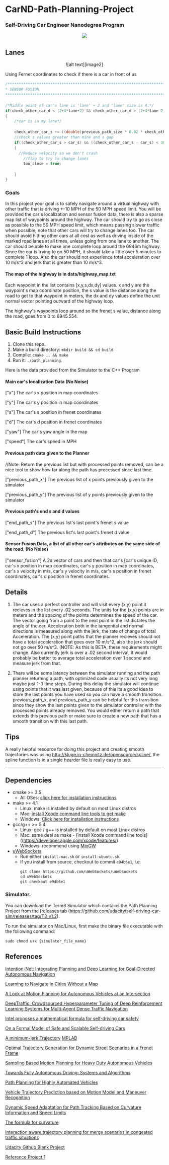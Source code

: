 

[//]: # (Image References)

[image1]: ./IMG_RESULTS/playfuldesertedblackrussianterrier-size-restricted.gif "Gif"
[image2]: ./IMG_RESULTS/Lanes.png "Lanes"
[image3]: ./IMG_RESULTS/LaneKeep.png "Lane Keep"
[image4]: ./IMG_RESULTS/LanesChange.png "Lanes Change"


# CarND-Path-Planning-Project
### Self-Driving Car Engineer Nanodegree Program

<p align="center">
  <img src="./IMG_RESULTS/playfuldesertedblackrussianterrier-size-restricted.gif" />
</p>

## Lanes
<div style="text-align:center">![alt text][image2]</div>

Using Fernet coordinates to check if there is a car in front of us

```Cpp
/*************************************************************************
* SENSOR FUSION
*************************************************************************/

/*Middle point of car's lane is 'lane' + 2 and 'lane' size is 4.*/
if(check_other_car_d < (2+4*lane+2) && check_other_car_d > (2+4*lane-2))
{
    /*car is in my lane*/            	

    check_other_car_s += ((double)previous_path_size * 0.02 * check_other_car_speed);
    //check s values greater than mine and s gap
    if((check_other_car_s > car_s) && ((check_other_car_s - car_s) < 30/*mts*/))
    {
      //Reduce velocity so we don't crash
        //flag to try to change lanes                  	
        too_close = true;                  	

    }
}
```

### Goals
In this project your goal is to safely navigate around a virtual highway with other traffic that is driving +-10 MPH of the 50 MPH speed limit. You will be provided the car's localization and sensor fusion data, there is also a sparse map list of waypoints around the highway. The car should try to go as close as possible to the 50 MPH speed limit, which means passing slower traffic when possible, note that other cars will try to change lanes too. The car should avoid hitting other cars at all cost as well as driving inside of the marked road lanes at all times, unless going from one lane to another. The car should be able to make one complete loop around the 6946m highway. Since the car is trying to go 50 MPH, it should take a little over 5 minutes to complete 1 loop. Also the car should not experience total acceleration over 10 m/s^2 and jerk that is greater than 10 m/s^3.

#### The map of the highway is in data/highway_map.txt
Each waypoint in the list contains  [x,y,s,dx,dy] values. x and y are the waypoint's map coordinate position, the s value is the distance along the road to get to that waypoint in meters, the dx and dy values define the unit normal vector pointing outward of the highway loop.

The highway's waypoints loop around so the frenet s value, distance along the road, goes from 0 to 6945.554.

## Basic Build Instructions

1. Clone this repo.
2. Make a build directory: `mkdir build && cd build`
3. Compile: `cmake .. && make`
4. Run it: `./path_planning`.

Here is the data provided from the Simulator to the C++ Program

#### Main car's localization Data (No Noise)

["x"] The car's x position in map coordinates

["y"] The car's y position in map coordinates

["s"] The car's s position in frenet coordinates

["d"] The car's d position in frenet coordinates

["yaw"] The car's yaw angle in the map

["speed"] The car's speed in MPH

#### Previous path data given to the Planner

//Note: Return the previous list but with processed points removed, can be a nice tool to show how far along
the path has processed since last time. 

["previous_path_x"] The previous list of x points previously given to the simulator

["previous_path_y"] The previous list of y points previously given to the simulator

#### Previous path's end s and d values 

["end_path_s"] The previous list's last point's frenet s value

["end_path_d"] The previous list's last point's frenet d value

#### Sensor Fusion Data, a list of all other car's attributes on the same side of the road. (No Noise)

["sensor_fusion"] A 2d vector of cars and then that car's [car's unique ID, car's x position in map coordinates, car's y position in map coordinates, car's x velocity in m/s, car's y velocity in m/s, car's s position in frenet coordinates, car's d position in frenet coordinates. 

## Details

1. The car uses a perfect controller and will visit every (x,y) point it recieves in the list every .02 seconds. The units for the (x,y) points are in meters and the spacing of the points determines the speed of the car. The vector going from a point to the next point in the list dictates the angle of the car. Acceleration both in the tangential and normal directions is measured along with the jerk, the rate of change of total Acceleration. The (x,y) point paths that the planner recieves should not have a total acceleration that goes over 10 m/s^2, also the jerk should not go over 50 m/s^3. (NOTE: As this is BETA, these requirements might change. Also currently jerk is over a .02 second interval, it would probably be better to average total acceleration over 1 second and measure jerk from that.

2. There will be some latency between the simulator running and the path planner returning a path, with optimized code usually its not very long maybe just 1-3 time steps. During this delay the simulator will continue using points that it was last given, because of this its a good idea to store the last points you have used so you can have a smooth transition. previous_path_x, and previous_path_y can be helpful for this transition since they show the last points given to the simulator controller with the processed points already removed. You would either return a path that extends this previous path or make sure to create a new path that has a smooth transition with this last path.

## Tips

A really helpful resource for doing this project and creating smooth trajectories was using http://kluge.in-chemnitz.de/opensource/spline/, the spline function is in a single hearder file is really easy to use.

---

## Dependencies

* cmake >= 3.5
  * All OSes: [click here for installation instructions](https://cmake.org/install/)
* make >= 4.1
  * Linux: make is installed by default on most Linux distros
  * Mac: [install Xcode command line tools to get make](https://developer.apple.com/xcode/features/)
  * Windows: [Click here for installation instructions](http://gnuwin32.sourceforge.net/packages/make.htm)
* gcc/g++ >= 5.4
  * Linux: gcc / g++ is installed by default on most Linux distros
  * Mac: same deal as make - [install Xcode command line tools]((https://developer.apple.com/xcode/features/)
  * Windows: recommend using [MinGW](http://www.mingw.org/)
* [uWebSockets](https://github.com/uWebSockets/uWebSockets)
  * Run either `install-mac.sh` or `install-ubuntu.sh`.
  * If you install from source, checkout to commit `e94b6e1`, i.e.
    ```
    git clone https://github.com/uWebSockets/uWebSockets 
    cd uWebSockets
    git checkout e94b6e1
    ```
   
### Simulator.
You can download the Term3 Simulator which contains the Path Planning Project from the [releases tab (https://github.com/udacity/self-driving-car-sim/releases/tag/T3_v1.2).  

To run the simulator on Mac/Linux, first make the binary file executable with the following command:
```shell
sudo chmod u+x {simulator_file_name}
```

## References

[Intention-Net: Integrating Planning and Deep Learning for Goal-Directed Autonomous Navigation](https://arxiv.org/abs/1710.05627)

[Learning to Navigate in Cities Without a Map](https://arxiv.org/abs/1804.00168)

[A Look at Motion Planning for Autonomous Vehicles at an Intersection](https://arxiv.org/abs/1806.07834)

[DeepTraffic: Crowdsourced Hyperparameter Tuning of Deep Reinforcement Learning Systems for Multi-Agent Dense Traffic Navigation](https://arxiv.org/abs/1801.02805)

[Intel proposes a mathematical formula for self-driving car safety](https://www.engadget.com/2017-10-17-intel-mobileye-autonomous-vehicle-safety.html)

[On a Formal Model of Safe and Scalable Self-driving Cars](https://arxiv.org/pdf/1708.06374.pdf)

[A minimum-jerk Trajectory](http://courses.shadmehrlab.org/Shortcourse/minimumjerk.pdf) [MPLAB](http://mplab.ucsd.edu/tutorials/minimumJerk.pdf)

[Optimal Trajectory Generation for Dynamic Street Scenarios in a Frenet Frame](https://pdfs.semanticscholar.org/0e4c/282471fda509e8ec3edd555e32759fedf4d7.pdf)

[Sampling Based Motion Planning for Heavy Duty Autonomous Vehicles](http://liu.diva-portal.org/smash/get/diva2:1049189/FULLTEXT01.pdf)

[Towards Fully Autonomous Driving: Systems and Algorithms](https://www.cs.cmu.edu/~zkolter/pubs/levinson-iv2011.pdf)

[Path Planning for Highly Automated Vehicles](http://publications.lib.chalmers.se/records/fulltext/182538/182538.pdf)

[Vehicle Trajectory Prediction based on Motion Model and Maneuver Recognition](https://hal.inria.fr/hal-00881100/PDF/IROS13_PIN_161867_.pdf)

[Dynamic Speed Adaptation for Path Tracking Based on Curvature Information and Speed Limits](https://www.ncbi.nlm.nih.gov/pmc/articles/PMC5492420/)

[The formula for curvature](https://www.ima.umn.edu/~miller/1372curvature.pdf)

[Interaction aware trajectory planning for merge scenarios in congested traffic situations](http://ieeexplore.ieee.org/document/7795596/)

[Udacity Github Blank Project](https://github.com/udacity/CarND-Path-Planning-Project)

[Reference Project 1](https://github.com/PhilippeW83440/CarND-Path-Planning-Project)
